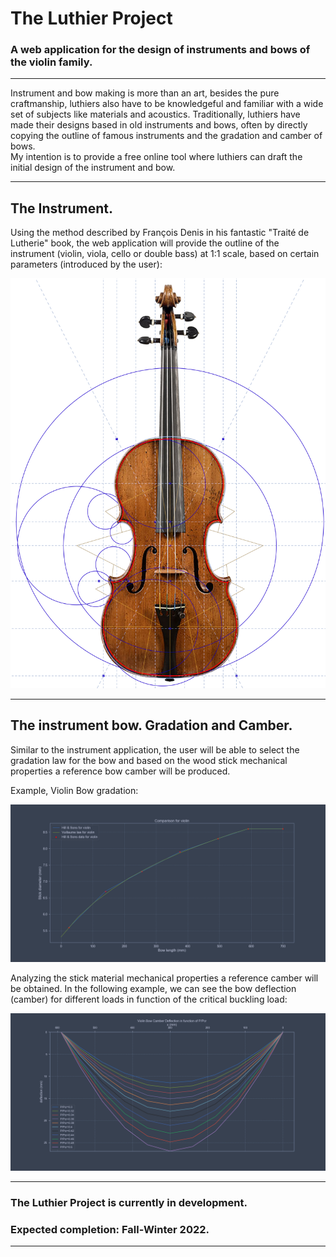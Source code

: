 ﻿ # The Luthier Project
 ### A web application for the design of instruments and bows of the violin family.
 ____
 Instrument and bow making is more than an art, besides the pure craftmanship, luthiers also have to be knowledgeful and familiar with a wide set of subjects like materials and acoustics.
 Traditionally, luthiers have made their designs based in old instruments and bows, often by directly copying the outline of famous instruments and the gradation and camber of bows.  
 My intention is to provide a free online tool where luthiers can draft the initial design of the instrument and bow.
 >
 ---
 ## The Instrument.
 Using the method described by François Denis in his fantastic "Traité de Lutherie" book, the web application will provide the outline of the instrument (violin, viola, cello or double bass) at 1:1 scale, based on certain parameters (introduced by the user):
 
 ![violin](https://github.com/Xavier4t/luthierproject.com/blob/in_construction/assets/images/violin5_amati.png?raw=True)

 ---
 ## The instrument bow. Gradation and Camber.
 Similar to the instrument application, the user will be able to select the gradation law for the bow and based on the wood stick mechanical properties a reference bow camber will be produced.
 
Example, Violin Bow gradation:
>
![bow gradation](https://github.com/Xavier4t/luthierproject.com/blob/in_construction/assets/images/violin.png?raw=True)
>
Analyzing the stick material mechanical properties a reference camber will be obtained.
In the following example, we can see the bow deflection (camber) for different loads in function of the critical buckling load:
>
![camber](https://github.com/Xavier4t/luthierproject.com/blob/in_construction/assets/images/Violin_Camber_deflection.png?raw=True)

---

### The Luthier Project is currently in development.
### Expected completion: Fall-Winter 2022.

---
